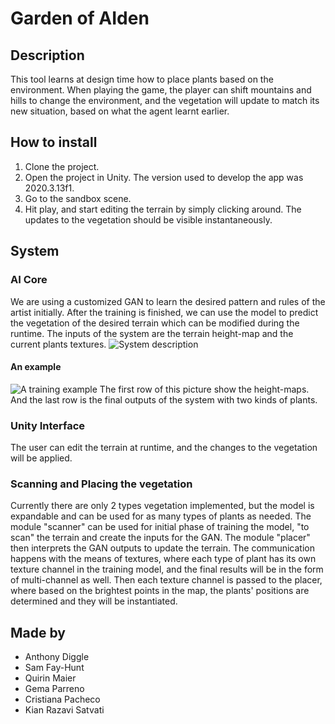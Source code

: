 # Garden of AIden
## Description

This tool learns at design time how to place plants based on the environment. When playing the game, the player can shift mountains and hills to change the environment, and the vegetation will update to match its new situation, based on what the agent learnt earlier.

## How to install

 1. Clone the project.
 2. Open the project in Unity. The version used to develop the app was 2020.3.13f1.
 3. Go to the sandbox scene.
 4. Hit play, and start editing the terrain by simply clicking around. The updates to the vegetation should be visible instantaneously.

## System

### AI Core
We are using a customized GAN to learn the desired pattern and rules of the artist initially. After the training is finished, we can use the model to predict the vegetation of the desired terrain which can be modified during the runtime.
The inputs of the system are the terrain height-map and the current plants textures.
![System description](https://github.com/gameaischool2021members/garden-of-aiden/blob/5dba9c411a261e40e4cdf453d1c5058c3d06afbf/Readme%20Pictures/System%20Description.png)
#### An example
![A training example](https://github.com/gameaischool2021members/garden-of-aiden/blob/5dba9c411a261e40e4cdf453d1c5058c3d06afbf/Readme%20Pictures/AI%20Example.png)
The first row of this picture show the height-maps.
And the last row is the final outputs of the system with two kinds of plants.

### Unity Interface
The user can edit the terrain at runtime, and the changes to the vegetation will be applied.

### Scanning and Placing the vegetation
Currently there are only 2 types vegetation implemented, but the model is expandable and can be used for as many types of plants as needed.
The module "scanner" can be used for initial phase of training the model, "to scan" the terrain and create the inputs for the GAN.
The module "placer" then interprets the GAN outputs to update the terrain.
The communication happens with the means of textures, where each type of plant has its own texture channel in the training model, and the final results will be in the form of multi-channel as well. Then each texture channel is passed to the placer, where based on the brightest points in the map, the plants' positions are determined and they will be instantiated.

## Made by

- Anthony Diggle
- Sam Fay-Hunt
- Quirin Maier
- Gema Parreno
- Cristiana Pacheco
- Kian Razavi Satvati
